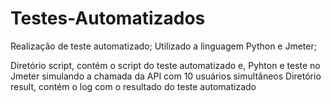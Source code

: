 # Testes-Automatizados
Realização de teste automatizado;
Utilizado a linguagem Python e Jmeter;

Diretório script, contém o script do teste automatizado e, Pyhton e teste no Jmeter simulando a chamada da API com 10 usuários simultâneos
Diretório result, contém o log com o resultado do teste automatizado



